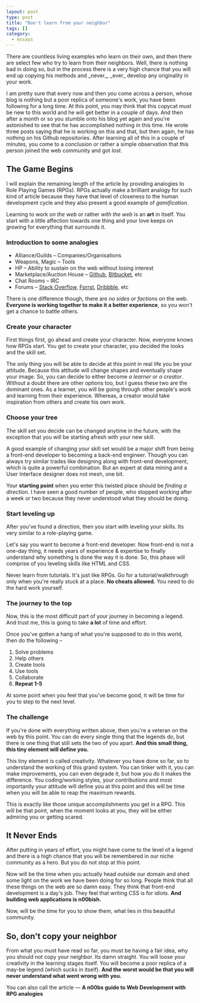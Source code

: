 ```yaml
---
layout: post
type: post
title: "Don't learn from your neighbor"
tags: []
category:
  - essays
---
```


<p class="lead" markdown="1">There are countless living examples who learn on their own, and then there are select few who try to learn from their neighbors. Well, there is nothing bad in doing so, but in the process there is a very high chance that you will end up copying his methods and _never_, _ever_ develop any originality in your work.</p>

I am pretty sure that every now and then you come across a person, whose blog is nothing but a poor replica of someone's work, you have been following for a long time. At this point, you may think that this copycat must be new to this world and he will get better in a couple of days. And then after a month or so you stumble onto his blog yet again and you're astonished to see that he has accomplished nothing in this time. He wrote three posts saying that he is working on this and that, but then again, he has nothing on his Github repositories. After learning all of this in a couple of minutes, you come to a conclusion or rather a simple observation that this person joined the web community and got _lost_.

## The Game Begins

I will explain the remaining length of the article by providing analogies to Role Playing Games (RPGs).
RPGs actually make a brilliant analogy for such kind of article because they have that level of closeness to the human development cycle and they also present a good example of _gamification_.

Learning to work _on the web_ or rather _with the web_ is an **art** in itself. You start with a little affection towards one thing and your love keeps on growing for everything that surrounds it.

### <span class="delta note">Introduction to some analogies</span>

 * Alliance/Guilds &ndash; Companies/Organisations
 * Weapons, Magic &ndash; Tools
 * HP &ndash; Ability to sustain on the web without losing interest
 * Marketplace/Auction House &ndash; [Github](https://github.com), [Bitbucket](http://bitbucket.org), etc
 * Chat Rooms &ndash; IRC
 * Forums &ndash; [Stack Overflow](http://stackoverflow.com), [Forrst](http://forrst.com), [Dribbble](http://dribbble.com), etc

There is one difference though, there are _no sides or factions_ on the web. **Everyone is working together to make it a better experience**, so you won't get a chance to battle others.

### Create your character

First things first, go ahead and create your character. Now, everyone knows how RPGs start. You get to create your character, you decided the looks and the skill set.

The only thing you will be able to decide at this point in real life you be your attitude. Because this attitude will change shapes and eventually shape your image. So, you can decide to either become _a learner_ or _a creator_. Without a doubt there are other options too, but I guess these two are the dominant ones. As a learner, you will be going through other people's work and learning from their experience. Whereas, a creator would take inspiration from others and create his own work.

### Choose your tree

The skill set you decide can be changed anytime in the future, with the exception that you will be starting afresh with your new skill.

A good example of changing your skill set would be a major shift from being a front-end developer to becoming a back-end engineer. Though you can always try similar trades like designing along with front-end development, which is quite a powerful combination. But an expert at data mining and a User Interface designer does not mesh, one bit.

Your **starting point** when you enter this twisted place should be _finding a direction_. I have seen a good number of people, who stopped working after a week or two because they never understood what they should be doing.

### Start leveling up

After you've found a direction, then you start with leveling your skills. Its very similar to a role-playing game.

Let's say you want to become a front-end developer. Now front-end is not a one-day thing, it needs years of experience & expertise to finally understand why something is done the way it is done. So, this phase will comprise of you leveling skills like HTML and CSS.

<span class="note">Never learn from tutorials. It's just like RPGs. Go for a tutorial/walkthrough only when you're really stuck at a place. **No cheats allowed.** You need to do the hard work yourself.</span>

### The journey to the top

Now, this is the most difficult part of your journey in becoming a legend. And trust me, this is going to take **a lot** of time and effort.

Once you've gotten a hang of what you're supposed to do in this world, then do the following &ndash;

 1. Solve problems
 2. Help others
 3. Create tools
 4. Use tools
 5. Collaborate
 6. **Repeat 1-5**

At some point when you feel that you've become good, it will be time for you to step to the next level.

### The challenge

If you're done with everything written above, then you're a veteran on the web by this point. You can do every single thing that the legends do, but there is one thing that still sets the two of you apart. **And this small thing, this tiny element will define you.**

This tiny element is called creativity. Whatever you have done so far, so to understand the working of this grand system. You can tinker with it, you can make improvements, you can even degrade it, but how you do it makes the difference. You coding/working styles, your contributions and most importantly your attitude will define you at this point and this will be time when you will be able to reap the maximum rewards.

<span class="note">This is exactly like those unique accomplishments you get in a RPG. This will be that point, when the moment looks at you, they will be either admiring you or getting scared.</span>

## It Never Ends

After putting in years of effort, you might have come to the level of a legend and there is a high chance that you will be remembered in our niche community as a hero. But you do not stop at this point.

Now will be the time when you actually head outside our domain and shed some light on the work we have been doing for so long. People think that all these things on the web are so damn easy. They think that front-end development is a day's job. They feel that writing CSS is for idiots. **And building web applications is n00bish.**

Now, will be the time for you to show them, what lies in this beautiful community.

## So, don't copy your neighbor

From what you must have read so far, you must be having a fair idea, why you should not copy your neighbor. Its damn straight. You will loose your creativity in the learning stages itself. You will become a poor replica of a may-be legend (which sucks in itself). **And the worst would be that you will never understand what went wrong with you.**

You can also call the article &mdash; **<span class="note">A n00bs guide to Web Development with RPG analogies</span>**